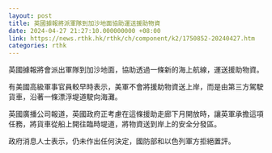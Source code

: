 ```yaml
---
layout: post
title: 英國據報將派軍隊到加沙地面協助運送援助物資
date: 2024-04-27 21:27:10.000000000 +08:00
link: https://news.rthk.hk/rthk/ch/component/k2/1750852-20240427.htm
categories: rthk
---
```


英國據報將會派出軍隊到加沙地面，協助透過一條新的海上航線，運送援助物資。

有美國高級軍事官員較早時表示，美軍不會將援助物資送上岸，而是由第三方駕駛貨車，沿著一條漂浮堤道駛向海灘。

英國廣播公司報道，英國政府正考慮在這條援助走廊下月開放時，讓英軍承擔這項任務，將貨車從船上開往臨時堤道，將物資送到岸上的安全分發區。

政府消息人士表示，仍未作出任何決定，國防部和以色列軍方拒絕置評。
